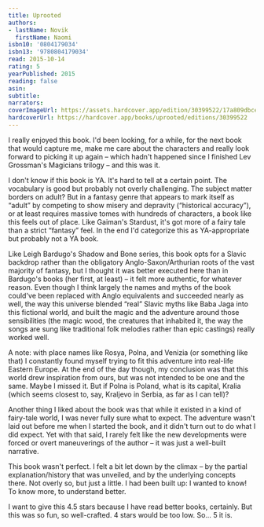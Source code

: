```yaml
---
title: Uprooted
authors:
- lastName: Novik
  firstName: Naomi
isbn10: '0804179034'
isbn13: '9780804179034'
read: 2015-10-14
rating: 5
yearPublished: 2015
reading: false
asin:
subtitle:
narrators:
coverImageUrl: https://assets.hardcover.app/edition/30399522/17a809dbce6e6922d131fe75b357f75eef12392b.jpeg
hardcoverUrl: https://hardcover.app/books/uprooted/editions/30399522
---
```

I really enjoyed this book. I'd been looking, for a while, for the next book that would capture me, make me care about the characters and really look forward to picking it up again – which hadn't happened since I finished Lev Grossman's Magicians trilogy – and this was it.

I don't know if this book is YA. It's hard to tell at a certain point. The vocabulary is good but probably not overly challenging. The subject matter borders on adult? But in a fantasy genre that appears to mark itself as “adult” by competing to show misery and depravity (“historical accuracy”), or at least requires massive tomes with hundreds of characters, a book like this feels out of place. Like Gaiman's Stardust, it's got more of a fairy tale than a strict “fantasy” feel. In the end I'd categorize this as YA-appropriate but probably not a YA book.

Like Leigh Bardugo's Shadow and Bone series, this book opts for a Slavic backdrop rather than the obligatory Anglo-Saxon/Arthurian roots of the vast majority of fantasy, but I thought it was better executed here than in Bardugo's books (her first, at least) – it felt more authentic, for whatever reason. Even though I think largely the names and myths of the book could've been replaced with Anglo equivalents and succeeded nearly as well, the way this universe blended “real” Slavic myths like Baba Jaga into this fictional world, and built the magic and the adventure around those sensibilities (the magic wood, the creatures that inhabited it, the way the songs are sung like traditional folk melodies rather than epic castings) really worked well.

A note: with place names like Rosya, Polna, and Venizia (or something like that) I constantly found myself trying to fit this adventure into real-life Eastern Europe. At the end of the day though, my conclusion was that this world drew inspiration from ours, but was not intended to be one and the same. Maybe I missed it. But if Polna is Poland, what is its capital, Kralia (which seems closest to, say, Kraljevo in Serbia, as far as I can tell)?

Another thing I liked about the book was that while it existed in a kind of fairy-tale world, I was never fully sure what to expect. The adventure wasn't laid out before me when I started the book, and it didn't turn out to do what I did expect. Yet with that said, I rarely felt like the new developments were forced or overt maneuverings of the author – it was just a well-built narrative.

This book wasn't perfect. I felt a bit let down by the climax – by the partial explanation/history that was unveiled, and by the underlying concepts there. Not overly so, but just a little. I had been built up: I wanted to know! To know more, to understand better.

I want to give this 4.5 stars because I have read better books, certainly. But this was so fun, so well-crafted. 4 stars would be too low. So… 5 it is.
